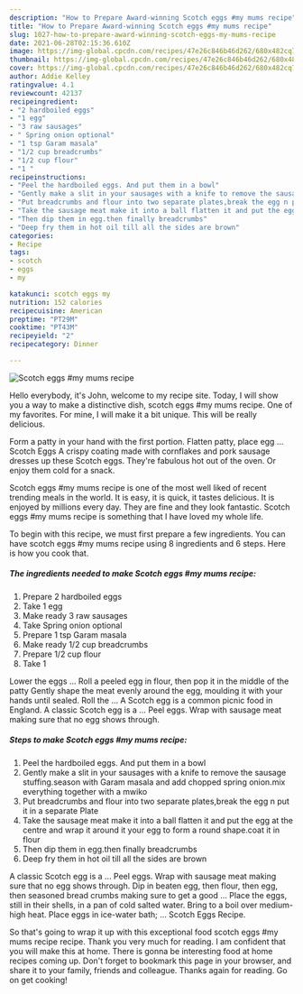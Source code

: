 ```yaml
---
description: "How to Prepare Award-winning Scotch eggs #my mums recipe"
title: "How to Prepare Award-winning Scotch eggs #my mums recipe"
slug: 1027-how-to-prepare-award-winning-scotch-eggs-my-mums-recipe
date: 2021-06-28T02:15:36.610Z
image: https://img-global.cpcdn.com/recipes/47e26c846b46d262/680x482cq70/scotch-eggs-my-mums-recipe-recipe-main-photo.jpg
thumbnail: https://img-global.cpcdn.com/recipes/47e26c846b46d262/680x482cq70/scotch-eggs-my-mums-recipe-recipe-main-photo.jpg
cover: https://img-global.cpcdn.com/recipes/47e26c846b46d262/680x482cq70/scotch-eggs-my-mums-recipe-recipe-main-photo.jpg
author: Addie Kelley
ratingvalue: 4.1
reviewcount: 42137
recipeingredient:
- "2 hardboiled eggs"
- "1 egg"
- "3 raw sausages"
- " Spring onion optional"
- "1 tsp Garam masala"
- "1/2 cup breadcrumbs"
- "1/2 cup flour"
- "1 "
recipeinstructions:
- "Peel the hardboiled eggs. And put them in a bowl"
- "Gently make a slit in your sausages with a knife to remove the sausage stuffing.season with Garam masala and add chopped spring onion.mix everything together with a mwiko"
- "Put breadcrumbs and flour into two separate plates,break the egg n put it in a separate Plate"
- "Take the sausage meat make it into a ball flatten it and put the egg at the centre and wrap it around it your egg to form a round shape.coat it in flour"
- "Then dip them in egg.then finally breadcrumbs"
- "Deep fry them in hot oil till all the sides are brown"
categories:
- Recipe
tags:
- scotch
- eggs
- my

katakunci: scotch eggs my 
nutrition: 152 calories
recipecuisine: American
preptime: "PT29M"
cooktime: "PT43M"
recipeyield: "2"
recipecategory: Dinner

---
```



![Scotch eggs #my mums recipe](https://img-global.cpcdn.com/recipes/47e26c846b46d262/680x482cq70/scotch-eggs-my-mums-recipe-recipe-main-photo.jpg)

Hello everybody, it's John, welcome to my recipe site. Today, I will show you a way to make a distinctive dish, scotch eggs #my mums recipe. One of my favorites. For mine, I will make it a bit unique. This will be really delicious.

Form a patty in your hand with the first portion. Flatten patty, place egg … Scotch Eggs A crispy coating made with cornflakes and pork sausage dresses up these Scotch eggs. They&#39;re fabulous hot out of the oven. Or enjoy them cold for a snack.

Scotch eggs #my mums recipe is one of the most well liked of recent trending meals in the world. It is easy, it is quick, it tastes delicious. It is enjoyed by millions every day. They are fine and they look fantastic. Scotch eggs #my mums recipe is something that I have loved my whole life.


To begin with this recipe, we must first prepare a few ingredients. You can have scotch eggs #my mums recipe using 8 ingredients and 6 steps. Here is how you cook that.

<!--inarticleads1-->

##### The ingredients needed to make Scotch eggs #my mums recipe:

1. Prepare 2 hardboiled eggs
1. Take 1 egg
1. Make ready 3 raw sausages
1. Take  Spring onion optional
1. Prepare 1 tsp Garam masala
1. Make ready 1/2 cup breadcrumbs
1. Prepare 1/2 cup flour
1. Take 1 


Lower the eggs … Roll a peeled egg in flour, then pop it in the middle of the patty Gently shape the meat evenly around the egg, moulding it with your hands until sealed. Roll the … A Scotch egg is a common picnic food in England. A classic Scotch egg is a … Peel eggs. Wrap with sausage meat making sure that no egg shows through. 

<!--inarticleads2-->

##### Steps to make Scotch eggs #my mums recipe:

1. Peel the hardboiled eggs. And put them in a bowl
1. Gently make a slit in your sausages with a knife to remove the sausage stuffing.season with Garam masala and add chopped spring onion.mix everything together with a mwiko
1. Put breadcrumbs and flour into two separate plates,break the egg n put it in a separate Plate
1. Take the sausage meat make it into a ball flatten it and put the egg at the centre and wrap it around it your egg to form a round shape.coat it in flour
1. Then dip them in egg.then finally breadcrumbs
1. Deep fry them in hot oil till all the sides are brown


A classic Scotch egg is a … Peel eggs. Wrap with sausage meat making sure that no egg shows through. Dip in beaten egg, then flour, then egg, then seasoned bread crumbs making sure to get a good … Place the eggs, still in their shells, in a pan of cold salted water. Bring to a boil over medium-high heat. Place eggs in ice-water bath; … Scotch Eggs Recipe. 

So that's going to wrap it up with this exceptional food scotch eggs #my mums recipe recipe. Thank you very much for reading. I am confident that you will make this at home. There is gonna be interesting food at home recipes coming up. Don't forget to bookmark this page in your browser, and share it to your family, friends and colleague. Thanks again for reading. Go on get cooking!

